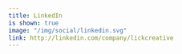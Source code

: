 ```yaml
---
title: LinkedIn
is shown: true
image: "/img/social/linkedin.svg"
link: http://linkedin.com/company/lickcreative
---
```


